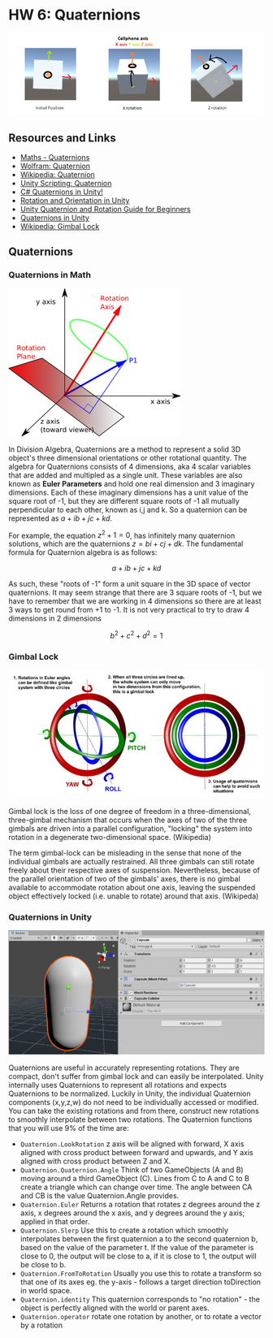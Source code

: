 # HW 6: Quaternions

![Image title](../Labs/Fv21c.png)

## Resources and Links
* [Maths - Quaternions](https://www.euclideanspace.com/maths/algebra/realNormedAlgebra/quaternions/)
* [Wolfram: Quaternion](https://mathworld.wolfram.com/Quaternion.html)
* [Wikipedia: Quaternion](https://en.wikipedia.org/wiki/Quaternion#:~:text=For%20example%2C%20the%20equation%20z,dimensional%20space%20of%20vector%20quaternions.)
* [Unity Scripting: Quaternion](https://docs.unity3d.com/ScriptReference/Quaternion.html)
* [C# Quaternions in Unity!](https://www.youtube.com/watch?v=hd1QzLf4ZH8&ab_channel=Unity)
* [Rotation and Orientation in Unity](https://docs.unity.cn/ru/2019.4/Manual/QuaternionAndEulerRotationsInUnity.html)
* [Unity Quaternion and Rotation Guide for Beginners](https://vionixstudio.com/2022/06/16/unity-quaternion-and-rotation-guide/)
* [Quaternions in Unity](https://medium.com/@spicuzza157/quatern-b5cf7b83b1d1)
* [Wikipedia: Gimbal Lock](https://en.wikipedia.org/wiki/Gimbal_lock)

## Quaternions

### Quaternions in Math

![Image title](../Labs/quaternions2.png)

In Division Algebra, Quaternions are a method to represent a solid 3D object's three dimensional orientations or other rotational quantity. The algebra for Quaternions consists of 4 dimensions, aka 4 scalar variables that are added and multipled as a single unit. These variables are also known as **Euler Parameters** and hold one real dimension and 3 imaginary dimensions. Each of these imaginary dimensions has a unit value of the square root of -1, but they are different square roots of -1 all mutually perpendicular to each other, known as i,j and k. So a quaternion can be represented as $a + i b + j c + k d$.

For example, the equation $z^2 + 1 = 0$, has infinitely many quaternion solutions, which are the quaternions $z = b i + c j + d k$. The fundamental formula for Quaternion algebra is as follows: 

$$
a + i b + j c + k d
$$

As such, these "roots of -1" form a unit square in the 3D space of vector quaternions. It may seem strange that there are 3 square roots of -1, but we have to remember that we are working in 4 dimensions so there are at least 3 ways to get round from +1 to -1. It is not very practical to try to draw 4 dimensions in 2 dimensions

$$
b^2 + c^2 + d^2 = 1
$$

### Gimbal Lock

![Image title](../Labs/gimballock.jpeg)

Gimbal lock is the loss of one degree of freedom in a three-dimensional, three-gimbal mechanism that occurs when the axes of two of the three gimbals are driven into a parallel configuration, "locking" the system into rotation in a degenerate two-dimensional space. (Wikipedia)

The term gimbal-lock can be misleading in the sense that none of the individual gimbals are actually restrained. All three gimbals can still rotate freely about their respective axes of suspension. Nevertheless, because of the parallel orientation of two of the gimbals' axes, there is no gimbal available to accommodate rotation about one axis, leaving the suspended object effectively locked (i.e. unable to rotate) around that axis. (Wikipeda)

<!-- ### Rotations in Unity -->

### Quaternions in Unity

![Image title](../Labs/quaternions3.png)

Quaternions are useful in accurately representing rotations. They are compact, don't suffer from gimbal lock and can easily be interpolated. Unity internally uses Quaternions to represent all rotations and expects Quaternions to be normalized. Luckily in Unity, the individual Quaternion components (x,y,z,w) do not need to be individually accessed or modified. You can take the existing rotations and from there, construct new rotations to smoothly interpolate between two rotations. The Quaternion functions that you will use 9% of the time are:

* `Quaternion.LookRotation` z axis will be aligned with forward, X axis aligned with cross product between forward and upwards, and Y axis aligned with cross product between Z and X.
* `Quaternion.Quaternion.Angle` Think of two GameObjects (A and B) moving around a third GameObject (C). Lines from C to A and C to B create a triangle which can change over time. The angle between CA and CB is the value Quaternion.Angle provides.
* `Quaternion.Euler` Returns a rotation that rotates z degrees around the z axis, x degrees around the x axis, and y degrees around the y axis; applied in that order.
* `Quaternion.Slerp` Use this to create a rotation which smoothly interpolates between the first quaternion a to the second quaternion b, based on the value of the parameter t. If the value of the parameter is close to 0, the output will be close to a, if it is close to 1, the output will be close to b.
* `Quaternion.FromToRotation` Usually you use this to rotate a transform so that one of its axes eg. the y-axis - follows a target direction toDirection in world space.
* `Quaternion.identity` This quaternion corresponds to "no rotation" - the object is perfectly aligned with the world or parent axes.
* `Quaternion.operator` rotate one rotation by another, or to rotate a vector by a rotation
